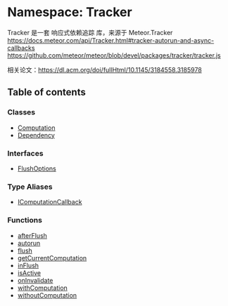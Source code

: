 # Namespace: Tracker

Tracker 是一套 响应式依赖追踪 库，来源于 Meteor.Tracker
https://docs.meteor.com/api/Tracker.html#tracker-autorun-and-async-callbacks
https://github.com/meteor/meteor/blob/devel/packages/tracker/tracker.js

相关论文：https://dl.acm.org/doi/fullHtml/10.1145/3184558.3185978

## Table of contents

### Classes

* [Computation](/en/auto-docs/fixed-layout-editor/classes/Tracker.Computation.md)
* [Dependency](/en/auto-docs/fixed-layout-editor/classes/Tracker.Dependency.md)

### Interfaces

* [FlushOptions](/en/auto-docs/fixed-layout-editor/interfaces/Tracker.FlushOptions.md)

### Type Aliases

* [IComputationCallback](/en/auto-docs/fixed-layout-editor/types/Tracker.IComputationCallback.md)

### Functions

* [afterFlush](/en/auto-docs/fixed-layout-editor/functions/Tracker.afterFlush.md)
* [autorun](/en/auto-docs/fixed-layout-editor/functions/Tracker.autorun.md)
* [flush](/en/auto-docs/fixed-layout-editor/functions/Tracker.flush.md)
* [getCurrentComputation](/en/auto-docs/fixed-layout-editor/functions/Tracker.getCurrentComputation.md)
* [inFlush](/en/auto-docs/fixed-layout-editor/functions/Tracker.inFlush.md)
* [isActive](/en/auto-docs/fixed-layout-editor/functions/Tracker.isActive.md)
* [onInvalidate](/en/auto-docs/fixed-layout-editor/functions/Tracker.onInvalidate.md)
* [withComputation](/en/auto-docs/fixed-layout-editor/functions/Tracker.withComputation.md)
* [withoutComputation](/en/auto-docs/fixed-layout-editor/functions/Tracker.withoutComputation.md)
